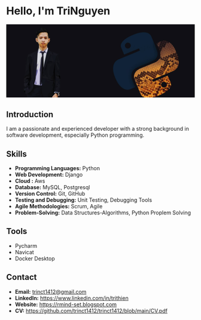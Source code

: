 # Hello, I'm TriNguyen

<img width="1367" alt="" src="https://github.com/trinct1412/trinct1412/blob/main/banner.jpg">



## Introduction

I am a passionate and experienced developer with a strong background in software development, especially Python programming.

## Skills

- **Programming Languages:** Python
- **Web Development:** Django
- **Cloud :** Aws
- **Database:** MySQL, Postgresql
- **Version Control:** Git, GitHub
- **Testing and Debugging:** Unit Testing, Debugging Tools
- **Agile Methodologies:** Scrum, Agile
- **Problem-Solving:** Data Structures-Algorithms, Python Proplem Solving

## Tools

- Pycharm
- Navicat 
- Docker Desktop 

## Contact

- **Email:** trinct1412@gmail.com
- **LinkedIn:** https://www.linkedin.com/in/trithien
- **Website:** https://rmind-set.blogspot.com
- **CV:** https://github.com/trinct1412/trinct1412/blob/main/CV.pdf

